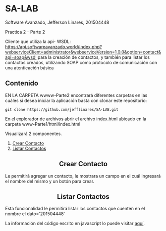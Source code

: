 # SA-LAB
Software Avanzado, Jefferson Linares, 201504448

Practica 2 - Parte 2

Cliente que utiliza la api- WSDL:   https://api.softwareavanzado.world/index.php?webserviceClient=administrator&webserviceVersion=1.0.0&option=contact&api=soap&wsdl  para la creación de contactos, y también para listar los contactos creados, utilizando SOAP como protocolo de comunicación con una atenticación básica 

## Contenido

EN LA CARPETA wwww-Parte2 encontrará diferentes carpetas en las cuáles si desea iniciar la aplicación basta con clonar este repositorio:

```
git clone https://github.com/jefflinares/SA-LAB.git
```

En el explorador de archivos abrir el archivo index.html ubicado en la carpeta www-Parte1/html/index.html

Visualizará 2 componentes.

1.  [Crear Contacto](#CrearContacto)
2.  [Listar Contactos](#ListarContactos)

<h2 align="center">Crear Contacto</h2>

Le permitirá agregar un contacto, le mostrara un campo en el cuál ingresará el nombre del mismo y un botón para crear.

<h2 align="center">Listar Contactos</h2>

Esta funcionalidad le permitirá listar los contactos que cuenten en el nombre el dato='201504448'

La información del código escrito en javascript lo puede visitar [aquí](js/README.md).
